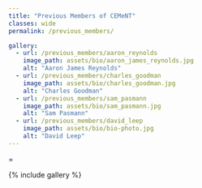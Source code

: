 ```yaml
---
title: "Previous Members of CEMeNT"
classes: wide
permalink: /previous_members/

gallery:
  - url: /previous_members/aaron_reynolds
    image_path: assets/bio/aaron_james_reynolds.jpg
    alt: "Aaron James Reynolds"
  - url: /previous_members/charles_goodman
    image_path: assets/bio/charles_goodman.jpg
    alt: "Charles Goodman"
  - url: /previous_members/sam_pasmann
    image_path: assets/bio/sam_pasmann.jpg
    alt: "Sam Pasmann"
  - url: /previous_members/david_leep
    image_path: assets/bio/bio-photo.jpg
    alt: "David Leep"
---
```


=

{% include gallery %}
